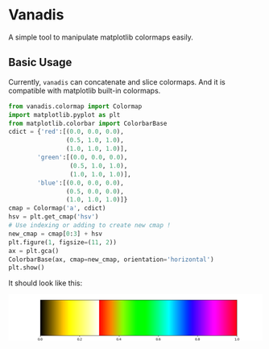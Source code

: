 # Vanadis

A simple tool to manipulate matplotlib colormaps easily.

## Basic Usage

Currently, `vanadis` can concatenate and slice colormaps. And it is compatible with
matplotlib built-in colormaps.

```python
from vanadis.colormap import Colormap
import matplotlib.pyplot as plt
from matplotlib.colorbar import ColorbarBase
cdict = {'red':[(0.0, 0.0, 0.0),
                (0.5, 1.0, 1.0),
                (1.0, 1.0, 1.0)],
        'green':[(0.0, 0.0, 0.0),
                 (0.5, 1.0, 1.0),
                 (1.0, 1.0, 1.0)],
        'blue':[(0.0, 0.0, 0.0),
                (0.5, 0.0, 0.0),
                (1.0, 1.0, 1.0)]}
cmap = Colormap('a', cdict)
hsv = plt.get_cmap('hsv')
# Use indexing or adding to create new cmap !
new_cmap = cmap[0:3] + hsv
plt.figure(1, figsize=(11, 2))
ax = plt.gca()
ColorbarBase(ax, cmap=new_cmap, orientation='horizontal')
plt.show()
```

It should look like this:

![sample picture](https://raw.githubusercontent.com/CyanideCN/vanadis/master/picture/1.png)